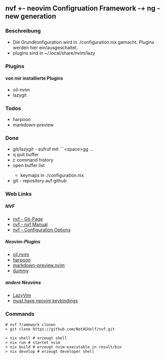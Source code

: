 ## nvf +- neovim Configruation Framework -+ ng - new generation

### Beschreibung

- Die Grundkonfiguration wird in ./configuration.nix gemacht. Plugins werden hier ein/ausgeschaltet.
- plugins sind in ~/.local/share/nvim/lazy

### Plugins

#### von mir installierte Plugins

- oil-nvim
- lazygit

### Todos

- harpoon
- markdown-preview

### Done

- git/lazygit - aufruf mit ```\<space>gg ...
- <leader>q quit buffer
- <leader>c command history 
- <leader><space> open buffer list
  - keymaps in ./configuration.nix
- git - repository auf github 

### Web Links

##### NVF

- [nvf - Git-Page](https://github.com/NotAShelf/nvf)
- [nvf - nvf Manual](https://notashelf.github.io/nvf/index.xhtml)
- [nvf - Configuration Options](https://notashelf.github.io/nvf/options.html)

##### Neovim-Plugins

- [oil.nvim](https://github.com/stevearc/oil.nvim)
- [harpoon](https://github.com/ThePrimeagen/harpoon)
- [markdown-preview.nvim](https://github.com/iamcco/markdown-preview.nvim)
- [dummy](https://)

##### andere Neovims

- [LazyVim](https://lazyvim-ambitious-devs.phillips.codes)
- [must have neovim keybindings](https://medium.com/unixification/must-have-neovim-keymaps-51c283394070)

### Commands

```
# nvf framework clonen
> git clone https://github.com/NotAShelf/nvf.git

> nix shell # erzeugt shell 
> nix run # startet nvim 
> nix build # erzeugt nvim-executable in result/bin
> nix develop # erzeugt developer shell
```
